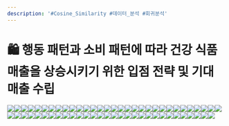 ```yaml
---
description: '#Cosine_Similarity #데이터_분석 #회귀분석'
---
```


# 🛍 행동 패턴과 소비 패턴에 따라 건강 식품 매출을 상승시키기 위한 입점 전략 및 기대 매출 수립

![](<../../../.gitbook/assets/image (5).png>)![](<../../../.gitbook/assets/Untitled 1 (3).png>)![](<../../../.gitbook/assets/Untitled 2 (2).png>)![](<../../../.gitbook/assets/Untitled 3 (1).png>)![](<../../../.gitbook/assets/Untitled 4 (2).png>)![](<../../../.gitbook/assets/Untitled 5 (1).png>)![](<../../../.gitbook/assets/Untitled 6.png>)![](<../../../.gitbook/assets/Untitled 7 (3).png>)![](<../../../.gitbook/assets/Untitled 8.png>)![](<../../../.gitbook/assets/Untitled 9 (3).png>)![](<../../../.gitbook/assets/Untitled 10 (3).png>)![](<../../../.gitbook/assets/Untitled 11 (4).png>)![](<../../../.gitbook/assets/Untitled 12 (4).png>)![](<../../../.gitbook/assets/Untitled 13 (1).png>)![](<../../../.gitbook/assets/Untitled 14 (4).png>)![](<../../../.gitbook/assets/Untitled 15 (4).png>)![](<../../../.gitbook/assets/Untitled 16 (3).png>)![](<../../../.gitbook/assets/Untitled 17 (3).png>)![](<../../../.gitbook/assets/Untitled 18 (3).png>)![](<../../../.gitbook/assets/Untitled 19.png>)![](<../../../.gitbook/assets/Untitled 20.png>)![](<../../../.gitbook/assets/Untitled (1).png>)![](<../../../.gitbook/assets/Untitled 1 (1).png>)![](<../../../.gitbook/assets/Untitled 2 (3).png>)![](<../../../.gitbook/assets/Untitled 3 (3).png>)![](<../../../.gitbook/assets/Untitled 4 (1).png>)![](<../../../.gitbook/assets/Untitled 5 (4).png>)![](<../../../.gitbook/assets/Untitled 6 (3).png>)![](<../../../.gitbook/assets/Untitled 7 (4).png>)![](<../../../.gitbook/assets/Untitled 8 (3).png>)![](<../../../.gitbook/assets/Untitled 9.png>)![](<../../../.gitbook/assets/Untitled 10 (1).png>)![](<../../../.gitbook/assets/Untitled 11 (3).png>)![](<../../../.gitbook/assets/Untitled 12 (1).png>)![](<../../../.gitbook/assets/Untitled 13 (3).png>)![](<../../../.gitbook/assets/Untitled 14 (1).png>)![](<../../../.gitbook/assets/Untitled 15.png>)![](<../../../.gitbook/assets/Untitled 16 (4).png>)![](<../../../.gitbook/assets/Untitled 17 (1).png>)![](<../../../.gitbook/assets/Untitled 18 (4).png>)![](<../../../.gitbook/assets/Untitled 19 (1).png>)![](<../../../.gitbook/assets/Untitled 20 (2).png>)![](<../../../.gitbook/assets/Untitled (2).png>)![](<../../../.gitbook/assets/Untitled 1.png>)![](<../../../.gitbook/assets/Untitled 2.png>)![](<../../../.gitbook/assets/Untitled 3 (4).png>)![](<../../../.gitbook/assets/Untitled 4 (3).png>)![](<../../../.gitbook/assets/Untitled 5 (3).png>)![](<../../../.gitbook/assets/Untitled 5 (3).png>)![](<../../../.gitbook/assets/Untitled 6 (1).png>)![](<../../../.gitbook/assets/Untitled 8 (4).png>)![](<../../../.gitbook/assets/Untitled 9 (4).png>)![](<../../../.gitbook/assets/Untitled 10 (2).png>)![](<../../../.gitbook/assets/Untitled 11 (1).png>)![](<../../../.gitbook/assets/Untitled 12.png>)![](<../../../.gitbook/assets/Untitled 13 (4).png>)![](<../../../.gitbook/assets/Untitled 14.png>)![](<../../../.gitbook/assets/Untitled 15 (3).png>)![](<../../../.gitbook/assets/Untitled 16 (1).png>)![](<../../../.gitbook/assets/Untitled 17 (4).png>)![](<../../../.gitbook/assets/Untitled 18 (1).png>)
